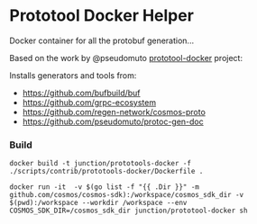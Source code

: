 Prototool Docker Helper
=======================
Docker container for all the protobuf generation...

Based on the work by @pseudomuto [prototool-docker](https://github.com/charithe/prototool-docker) project:

Installs generators and tools from:

* https://github.com/bufbuild/buf
* https://github.com/grpc-ecosystem
* https://github.com/regen-network/cosmos-proto
* https://github.com/pseudomuto/protoc-gen-doc

### Build
```shell script
docker build -t junction/prototools-docker -f ./scripts/contrib/prototools-docker/Dockerfile .
```

```shell script
docker run -it  -v $(go list -f "{{ .Dir }}" -m github.com/cosmos/cosmos-sdk):/workspace/cosmos_sdk_dir -v $(pwd):/workspace --workdir /workspace --env COSMOS_SDK_DIR=/cosmos_sdk_dir junction/prototool-docker sh
```

